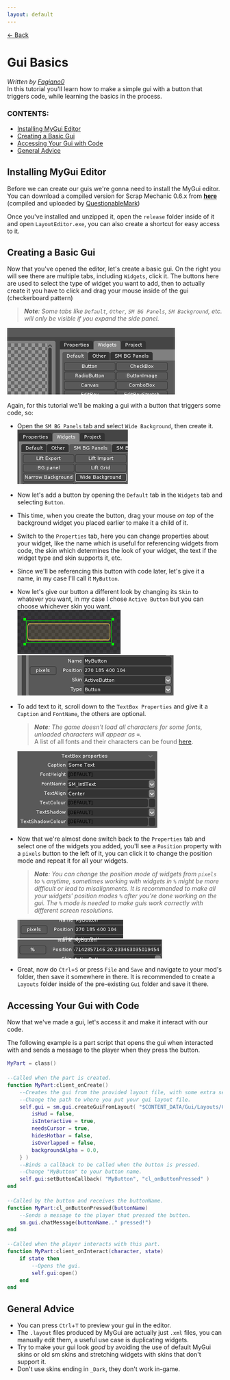 ```yaml
---
layout: default
---
```


[← Back](../index.md)

# Gui Basics
*Written by [Fagiano0](https://github.com/Fagiano0)*  
In this tutorial you'll learn how to make a simple gui with a button that triggers code, while learning the basics in the process.

### CONTENTS:
- [Installing MyGui Editor](Gui-Basics#installing-mygui-editor)
- [Creating a Basic Gui](Gui-Basics#creating-a-basic-gui)
- [Accessing Your Gui with Code](Gui-Basics#accessing-your-gui-with-code)
- [General Advice](Gui-Basics#general-advice)

## Installing MyGui Editor
Before we can create our guis we're gonna need to install the MyGui editor.  
You can download a compiled version for Scrap Mechanic 0.6.x from __[here](https://drive.google.com/file/d/1URXmjUc9FogNdwKikct6otZ0N7tzWOC4/view?usp=sharing)__ (compiled and uploaded by [QuestionableMark](https://github.com/QuestionableM))

Once you've installed and unzipped it, open the `release` folder inside of it and open `LayoutEditor.exe`, you can also create a shortcut for easy access to it.

## Creating a Basic Gui
Now that you've opened the editor, let's create a basic gui.
On the right you will see there are multiple tabs, including `Widgets`, click it. The buttons here are used to select the type of widget you want to add, then to actually create it you have to click and drag your mouse inside of the gui (checkerboard pattern)   

> ***Note**: Some tabs like `Default`, `Other`, `SM BG Panels`, `SM Background`, etc. will only be visible if you expand the side panel.*

![WidgetTab](../Images/GuiBasicsTutorial/WidgetTab.png "Widget Tab")

Again, for this tutorial we'll be making a gui with a button that triggers some code, so:
- Open the `SM BG Panels` tab and select `Wide Background`, then create it.  
    ![WidgetTabWideBackground](../Images/GuiBasicsTutorial/WidgetTabWideBackground.png)
- Now let's add a button by opening the `Default` tab in the `Widgets` tab and selecting `Button`.
- This time, when you create the button, drag your mouse *on top* of the background widget you placed earlier to make it a child of it.
- Switch to the `Properties` tab, here you can change properties about your widget, like the name which is useful for referencing widgets from code, the skin which determines the look of your widget, the text if the widget type and skin supports it, etc.
- Since we'll be referencing this button with code later, let's give it a name, in my case I'll call it `MyButton`.
- Now let's give our button a different look by changing its `Skin` to whatever you want, in my case I chose `Active Button` but you can choose whichever skin you want.  
    ![MyButtonSkin](../Images/GuiBasicsTutorial/MyButtonSkin.png) ![MyButtonSkinAndName](../Images/GuiBasicsTutorial/MyButtonSkinAndName.png)
- To add text to it, scroll down to the `TextBox Properties` and give it a `Caption` and `FontName`, the others are optional.  
    > ***Note**: The game doesn't load all characters for some fonts, unloaded characters will appear as* `⌧`.  
    A list of all fonts and their characters can be found [here](../Lists/Gui-Lists.md#fonts).

    ![MyButtonTextBoxProperties](../Images/GuiBasicsTutorial/MyButtonTextBoxProperties.png)
- Now that we're almost done switch back to the `Properties` tab and select one of the widgets you added, you'll see a `Position` property with a `pixels` button to the left of it, you can click it to change the position mode and repeat it for all your widgets.  
    > ***Note**: You can change the position mode of widgets from `pixels` to `%` anytime, sometimes working with widgets in `%` might be more difficult or lead to misalignments. It is recommended to make all your widgets' position modes `%` after you're done working on the gui. The `%` mode is needed to make guis work correctly with different screen resolutions.*

    ![PositionModePixels](../Images/GuiBasicsTutorial/PositionModePixels.png)  
    ![PositionMode%](../Images/GuiBasicsTutorial/PositionModePercent.png)
- Great, now do `Ctrl`+`S` or press `File` and `Save` and navigate to your mod's folder, then save it somewhere in there. It is recommended to create a `Layouts` folder inside of the pre-existing `Gui` folder and save it there.

## Accessing Your Gui with Code
Now that we've made a gui, let's access it and make it interact with our code.  

The following example is a part script that opens the gui when interacted with and sends a message to the player when they press the button.
```lua
MyPart = class()

--Called when the part is created.
function MyPart:client_onCreate()
    --Creates the gui from the provided layout file, with some extra settings.
    --Change the path to where you put your gui layout file.
    self.gui = sm.gui.createGuiFromLayout( "$CONTENT_DATA/Gui/Layouts/CoolGui.layout", false, {
        isHud = false,
        isInteractive = true,
        needsCursor = true,
        hidesHotbar = false,
        isOverlapped = false,
        backgroundAlpha = 0.0,
    } )
    --Binds a callback to be called when the button is pressed.
    --Change "MyButton" to your button name.
    self.gui:setButtonCallback( "MyButton", "cl_onButtonPressed" )
end

--Called by the button and receives the buttonName.
function MyPart:cl_onButtonPressed(buttonName)
    --Sends a message to the player that pressed the button.
    sm.gui.chatMessage(buttonName.." pressed!")
end

--Called when the player interacts with this part.
function MyPart:client_onInteract(character, state)
    if state then
        --Opens the gui.
        self.gui:open()
    end
end
```

## General Advice
- You can press `Ctrl`+`T` to preview your gui in the editor.
- The `.layout` files produced by MyGui are actually just `.xml` files, you can manually edit them, a useful use case is duplicating widgets.
- Try to make your gui look *good* by avoiding the use of default MyGui skins or old sm skins and stretching widgets with skins that don't support it.
- Don't use skins ending in `_Dark`, they don't work in-game.